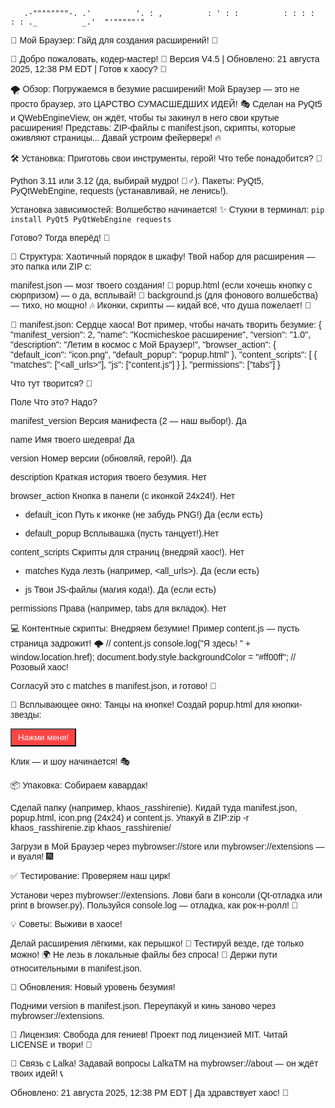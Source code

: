 `   .-""""""""-.
  .'          '.
 : ,          : '
 : :          : :
 : :          : :
 ._          _.' 
    "'"""""'"` 
     
   🎉 Мой Браузер: Гайд для создания расширений! 🎉


  👾 Добро пожаловать, кодер-мастер! 🚀
  Версия V4.5 | Обновлено: 21 августа 2025, 12:38 PM EDT | Готов к хаосу? 🤪



🌪 Обзор: Погружаемся в безумие расширений!
Мой Браузер — это не просто браузер, это ЦАРСТВО СУМАСШЕДШИХ ИДЕЙ! 🎭 Сделан на PyQt5 и QWebEngineView, он ждёт, чтобы ты закинул в него свои крутые расширения! Представь: ZIP-файлы с manifest.json, скрипты, которые оживляют страницы... Давай устроим фейерверк! 🔥

🛠 Установка: Приготовь свои инструменты, герой!
Что тебе понадобится? 🧰

Python 3.11 или 3.12 (да, выбирай мудро! 🧙‍♂️).
Пакеты: PyQt5, PyQtWebEngine, requests (устанавливай, не ленись!).

Установка зависимостей: Волшебство начинается! ✨
Стукни в терминал:
`pip install PyQt5 PyQtWebEngine requests`

Готово? Тогда вперёд! 🚂

📂 Структура: Хаотичный порядок в шкафу!
Твой набор для расширения — это папка или ZIP с:

manifest.json — мозг твоего создания! 🧠
popup.html (если хочешь кнопку с сюрпризом) — о да, всплывай! 🎈
background.js (для фонового волшебства) — тихо, но мощно! 🎶
Иконки, скрипты — кидай всё, что душа пожелает! 🎨


🔧 manifest.json: Сердце хаоса!
Вот пример, чтобы начать творить безумие:
{
  "manifest_version": 2,
  "name": "Косmicheskoe расширение",
  "version": "1.0",
  "description": "Летим в космос с Мой Браузер!",
  "browser_action": {
    "default_icon": "icon.png",
    "default_popup": "popup.html"
  },
  "content_scripts": [
    {
      "matches": ["<all_urls>"],
      "js": ["content.js"]
    }
  ],
  "permissions": ["tabs"]
}

Что тут творится? 🤔

Поле Что это? Надо?

manifest_version Версия манифеста (2 — наш выбор!). Да

name Имя твоего шедевра! Да

version Номер версии (обновляй, герой!). Да

description Краткая история твоего безумия. Нет

browser_action Кнопка в панели (с иконкой 24x24!). Нет

- default_icon Путь к иконке (не забудь PNG!) Да (если есть)

- default_popup Всплывашка (пусть танцует!).Нет

content_scripts Скрипты для страниц (внедряй хаос!). Нет

- matches Куда лезть (например, <all_urls>). Да (если есть)

- js Твои JS-файлы (магия кода!). Да (если есть)

permissions Права (например, tabs для вкладок). Нет


💻 Контентные скрипты: Внедряем безумие!
Пример content.js — пусть страница задрожит! 🌩
// content.js
console.log("Я здесь! " + window.location.href);
document.body.style.backgroundColor = "#ff00ff"; // Розовый хаос!

Согласуй это с matches в manifest.json, и готово! 🎉

🎨 Всплывающее окно: Танцы на кнопке!
Создай popup.html для кнопки-звезды:
<!-- popup.html -->
<!DOCTYPE html>
<html>
<head>
    <title>Всплывашка-мега!</title>
    <style>
        body { padding: 10px; font-family: Arial, sans-serif; }
        button { padding: 5px 10px; background: #ff4444; color: white; }
    </style>
</head>
<body>
    <button onclick="alert('Бум! Ха-ха!')">Нажми меня!</button>
</body>
</html>

Клик — и шоу начинается! 🎭

📦 Упаковка: Собираем кавардак!

Сделай папку (например, khaos_rasshirenie).
Кидай туда manifest.json, popup.html, icon.png (24x24) и content.js.
Упакуй в ZIP:zip -r khaos_rasshirenie.zip khaos_rasshirenie/


Загрузи в Мой Браузер через mybrowser://store или mybrowser://extensions — и вуаля! 🎆


✅ Тестирование: Проверяем наш цирк!

Установи через mybrowser://extensions.
Лови баги в консоли (Qt-отладка или print в browser.py).
Пользуйся console.log — отладка, как рок-н-ролл! 🎸


💡 Советы: Выживи в хаосе!

Делай расширения лёгкими, как перышко! 🍃
Тестируй везде, где только можно! 🌍
Не лезь в локальные файлы без спроса! 🚫
Держи пути относительными в manifest.json.


🔄 Обновления: Новый уровень безумия!

Подними version в manifest.json.
Переупакуй и кинь заново через mybrowser://extensions.


📜 Лицензия: Свобода для гениев!
Проект под лицензией MIT. Читай LICENSE и твори! 🎨

👾 Связь с Lalka!
Задавай вопросы LalkaТМ на mybrowser://about — он ждёт твоих идей! 📞

Обновлено: 21 августа 2025, 12:38 PM EDT | Да здравствует хаос! 🤪
